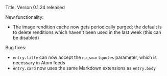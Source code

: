 Title: Verson 0.1.24 released

New functionality:

* The image rendition cache now gets periodically purged; the default is to delete renditions which haven't been used in the last week (this can be disabled)

Bug fixes:

* `entry.title` can now accept the `no_smartquotes` parameter, which is necessary in Atom feeds
* `entry.card` now uses the same Markdown extensions as `entry.body`
